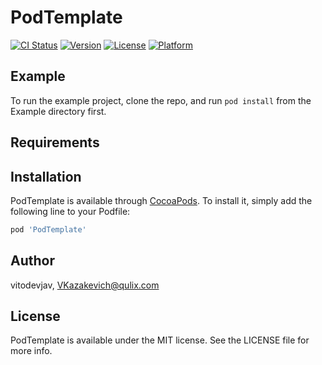 # PodTemplate

[![CI Status](https://img.shields.io/travis/vitodevjav/PodTemplate.svg?style=flat)](https://travis-ci.org/vitodevjav/PodTemplate)
[![Version](https://img.shields.io/cocoapods/v/PodTemplate.svg?style=flat)](https://cocoapods.org/pods/PodTemplate)
[![License](https://img.shields.io/cocoapods/l/PodTemplate.svg?style=flat)](https://cocoapods.org/pods/PodTemplate)
[![Platform](https://img.shields.io/cocoapods/p/PodTemplate.svg?style=flat)](https://cocoapods.org/pods/PodTemplate)

## Example

To run the example project, clone the repo, and run `pod install` from the Example directory first.

## Requirements

## Installation

PodTemplate is available through [CocoaPods](https://cocoapods.org). To install
it, simply add the following line to your Podfile:

```ruby
pod 'PodTemplate'
```

## Author

vitodevjav, VKazakevich@qulix.com

## License

PodTemplate is available under the MIT license. See the LICENSE file for more info.

